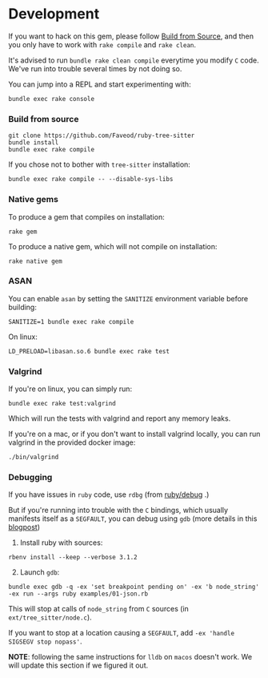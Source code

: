 # Development

If you want to hack on this gem, please follow [Build from
Source](#build-from-source), and then you only have to work with `rake compile`
and `rake clean`.

It's advised to run `bundle rake clean compile` everytime you modify `C` code.
We've run into trouble several times by not doing so.

You can jump into a REPL and start experimenting with:

```console
bundle exec rake console
```

### Build from source

```console
git clone https://github.com/Faveod/ruby-tree-sitter
bundle install
bundle exec rake compile
```

If you chose not to bother with `tree-sitter` installation:

``` console
bundle exec rake compile -- --disable-sys-libs
```

### Native gems

To produce a gem that compiles on installation:

``` console
rake gem
```

To produce a native gem, which will not compile on installation:

``` console
rake native gem
```

### ASAN

You can enable `asan` by setting the `SANITIZE` environment variable before building:

```console
SANITIZE=1 bundle exec rake compile
```

On linux:

``` console
LD_PRELOAD=libasan.so.6 bundle exec rake test
```

### Valgrind

If you're on linux, you can simply run:

```console
bundle exec rake test:valgrind
```

Which will run the tests with valgrind and report any memory leaks.

If you're on a mac, or if you don't want to install valgrind locally, you can run
valgrind in the provided docker image:

```console
./bin/valgrind
```

### Debugging

If you have issues in `ruby` code, use `rdbg` (from
[ruby/debug](https://github.com/ruby/debug) .)

But if you're running into trouble with the `C` bindings, which usually
manifests itself as a `SEGFAULT`, you can debug using `gdb` (more details in
this [blogpost](https://blog.wataash.com/ruby-c-extension/))

1. Install ruby with sources:

``` console
rbenv install --keep --verbose 3.1.2
```

2. Launch `gdb`:

``` console
bundle exec gdb -q -ex 'set breakpoint pending on' -ex 'b node_string' -ex run --args ruby examples/01-json.rb
```

This will stop at calls of `node_string` from `C` sources (in
`ext/tree_sitter/node.c`).

If you want to stop at a location causing a `SEGFAULT`, add `-ex 'handle SIGSEGV stop nopass'`.

**NOTE**: following the same instructions for `lldb` on `macos` doesn't work. We
will update this section if we figured it out.
